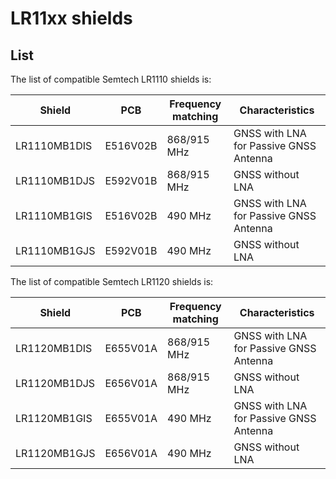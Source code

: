 # LR11xx shields

## List

The list of compatible Semtech LR1110 shields is:

| Shield       | PCB      | Frequency matching | Characteristics                        |
| ------------ | -------- | ------------------ | -------------------------------------- |
| LR1110MB1DIS | E516V02B | 868/915 MHz        | GNSS with LNA for Passive GNSS Antenna |
| LR1110MB1DJS | E592V01B | 868/915 MHz        | GNSS without LNA                       |
| LR1110MB1GIS | E516V02B | 490 MHz            | GNSS with LNA for Passive GNSS Antenna |
| LR1110MB1GJS | E592V01B | 490 MHz            | GNSS without LNA                       |

The list of compatible Semtech LR1120 shields is:

| Shield       | PCB      | Frequency matching | Characteristics                        |
| ------------ | -------- | ------------------ | -------------------------------------- |
| LR1120MB1DIS | E655V01A | 868/915 MHz        | GNSS with LNA for Passive GNSS Antenna |
| LR1120MB1DJS | E656V01A | 868/915 MHz        | GNSS without LNA                       |
| LR1120MB1GIS | E655V01A | 490 MHz            | GNSS with LNA for Passive GNSS Antenna |
| LR1120MB1GJS | E656V01A | 490 MHz            | GNSS without LNA                       |
